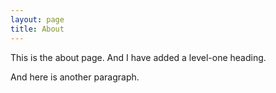 ```yaml
---
layout: page
title: About
---
```


This is the about page.  And I have added a level-one heading.

And here is another paragraph.
